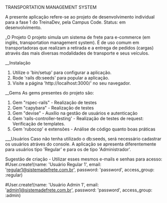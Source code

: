 TRANSPORTATION MANAGEMENT SYSTEM

A presente aplicação refere-se ao projeto de desenvolvimento individual para a fase 1 do TreinaDev, pela Campus Code. Status: em desenvolvimento.

_O Projeto
O projeto simula um sistema de frete para e-commerce (em inglês, transportation management system). É de uso comum em transportadoras que realizam a retirada e a entrega de pedidos (cargas) através das mais diversas modalidades de transporte e seus veículos.

__Instalação
1. Utilize o 'bin/setup' para configurar a aplicação.
2. Rode 'rails db:seeds' para popular a aplicação.
3. Visite a página 'http://localhost:3000/' no seu navegador.

__Gems
As gems presentes do projeto são:
1. Gem "rspec-rails" - Realização de testes
2. Gem "capybara" - Realização de testes
3. Gem "devise" - Auxílio na gestão de usuários e autenticação
4. Gem 'rails-controller-testing' - Realização de testes de request: Verificação de templates.
5. Gem 'rubocop' e extensões - Análise de código quanto boas práticas


___Usuários
Caso não tenha utilizado o db:seeds, será necessário cadastrar os usuários atráves do console. A aplicação se apresenta diferentemente para usuários tipo 'Regular' e para os de tipo 'Administrador'.

Sugestão de criação - Utilizar esses mesmos e-mails e senhas para acesso: 
#User.create!(name: 'Usuário Regular 1', email: 'regular1@sistemadefrete.com.br', password: 'password', access_group: :regular)

#User.create!(name: 'Usuário Admin 1', email: 'admin1@sistemadefrete.com.br', password: 'password', access_group: :admin)
